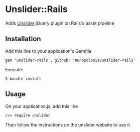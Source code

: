 # Unslider::Rails

Adds [Unslider](http://http://unslider.com/) jQuery plugin on Rails's asset pipeline 

## Installation

Add this line to your application's Gemfile

    gem 'unslider-rails', github: 'nunopolonia/unslider-rails'

Execute:

    $ bundle install


## Usage

On your application.js, add this line

    //= require unslider 

Then follow the instructions on the unslider website to use it
